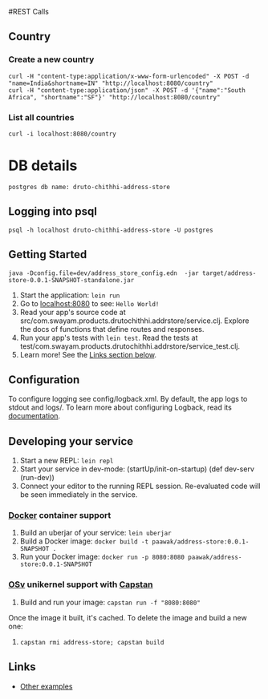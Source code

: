 #REST Calls
## Country
### Create a new country
	curl -H "content-type:application/x-www-form-urlencoded" -X POST -d "name=India&shortname=IN" "http://localhost:8080/country"
	curl -H "content-type:application/json" -X POST -d '{"name":"South Africa", "shortname":"SF"}' "http://localhost:8080/country"
	
### List all countries	
	curl -i localhost:8080/country


# DB details
	
	postgres db name: druto-chithhi-address-store
	
## Logging into psql
	psql -h localhost druto-chithhi-address-store -U postgres	



## Getting Started

	java -Dconfig.file=dev/address_store_config.edn  -jar target/address-store-0.0.1-SNAPSHOT-standalone.jar 

1. Start the application: `lein run`
2. Go to [localhost:8080](http://localhost:8080/) to see: `Hello World!`
3. Read your app's source code at src/com.swayam.products.drutochithhi.addrstore/service.clj. Explore the docs of functions
   that define routes and responses.
4. Run your app's tests with `lein test`. Read the tests at test/com.swayam.products.drutochithhi.addrstore/service_test.clj.
5. Learn more! See the [Links section below](#links).


## Configuration

To configure logging see config/logback.xml. By default, the app logs to stdout and logs/.
To learn more about configuring Logback, read its [documentation](http://logback.qos.ch/documentation.html).


## Developing your service

1. Start a new REPL: `lein repl`
2. Start your service in dev-mode:
    (startUp/init-on-startup)
    (def dev-serv (run-dev))
3. Connect your editor to the running REPL session.
   Re-evaluated code will be seen immediately in the service.

### [Docker](https://www.docker.com/) container support

1. Build an uberjar of your service: `lein uberjar`
2. Build a Docker image: `docker build -t paawak/address-store:0.0.1-SNAPSHOT .`
3. Run your Docker image: `docker run -p 8080:8080 paawak/address-store:0.0.1-SNAPSHOT`

### [OSv](http://osv.io/) unikernel support with [Capstan](http://osv.io/capstan/)

1. Build and run your image: `capstan run -f "8080:8080"`

Once the image it built, it's cached.  To delete the image and build a new one:

1. `capstan rmi address-store; capstan build`


## Links
* [Other examples](https://github.com/pedestal/samples)

